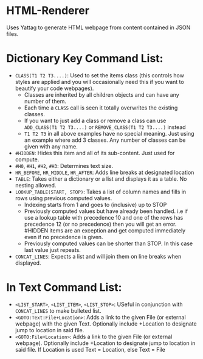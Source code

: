 # HTML-Renderer
Uses Yattag to generate HTML webpage from content contained in JSON files.

# Dictionary Key Command List:
- ```CLASS(T1 T2 T3....)```: Used to set the items class (this controls how styles are applied and you will occasionally need this if you want to beautify your code webpages).
  - Classes are inherited by all children objects and can have any number of them.
  - Each time a ```CLASS``` call is seen it totally overwrites the existing classes.
  - If you want to just add a class or remove a class can use ```ADD_CLASS(T1 T2 T3....)``` or ```REMOVE_CLASS(T1 T2 T3....)``` instead
  - ```T1 T2 T3``` in all above examples have no special meaning. Just using an example where add 3 classes. Any number of classes can be given with any name.
- ```#HIDDEN```: Hides this item and all of its sub-content. Just used for compute.
- ```#H0```, ```#H1```, ```#H2```, ```#H3```: Determines text size.
- ```HR_BEFORE```, ```HR_MIDDLE```, ```HR_AFTER```: Adds line breaks at designated location
- ```TABLE```: Takes either a dictionary or a list and displays it as a table. No nesting allowed.
- ```LOOKUP_TABLE(START, STOP)```: Takes a list of column names and fills in rows using previous computed values.
  - Indexing starts from 1 and goes to (inclusive) up to STOP
  - Previously computed values but have already been handled. i.e if use a lookup table with precedence 10 and one of the rows has precedence 12 (or no precedence) then you will get an error. #HIDDEN items are an exception and get computed immediately even if no precedence is given.
  - Previously computed values can be shorter than STOP. In this case last value just repeats.
- ```CONCAT_LINES```: Expects a list and will join them on line breaks when displayed.

# In Text Command List:
- ```<LIST_START>```, ```<LIST_ITEM>```, ```<LIST_STOP>```: USeful in conjunction with ```CONCAT_LINES``` to make bulleted list.
- ```<GOTO:Text:File+Location>```: Adds a link to the given File (or external webpage) with the given Text. Optionally include +Location to designate jump to location in said file.
- ```<GOTO:File+Location>```: Adds a link to the given File (or external webpage). Optionally include +Location to designate jump to location in said file. If Location is used Text = Location, else Text = File